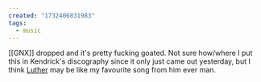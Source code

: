 ```yaml
---
created: "1732406831983"
tags:
  - music
---
```

[[GNX]] dropped and it's pretty fucking goated. Not sure how/where I put this in Kendrick's discography since it only just came out yesterday, but I think [Luther](https://www.youtube.com/watch?v=HfWLgELllZs) may be like my favourite song from him ever man.